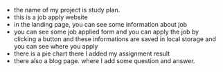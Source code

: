 * the name of my project is study plan.
* this is a job apply website
* in the landing page, you can see some  information about job
* you can see some job applied form and you can apply the job by clicking a button and these informations are saved in local storage and you can see where you apply
* there is a pie chart there I added my assignment result
* there also a blog page. where I add some question and answer.
